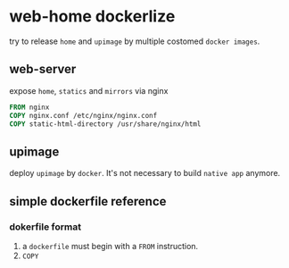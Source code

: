 # web-home dockerlize

try to release `home` and `upimage` by multiple costomed `docker images`.

## web-server

expose `home`, `statics` and `mirrors` via nginx

```Dockerfile
FROM nginx
COPY nginx.conf /etc/nginx/nginx.conf
COPY static-html-directory /usr/share/nginx/html
```

## upimage

deploy `upimage` by `docker`. It's not necessary to build `native app` anymore.

## simple dockerfile reference

### dokerfile format

1. a `dockerfile` must begin with a `FROM` instruction.
2. `COPY`

